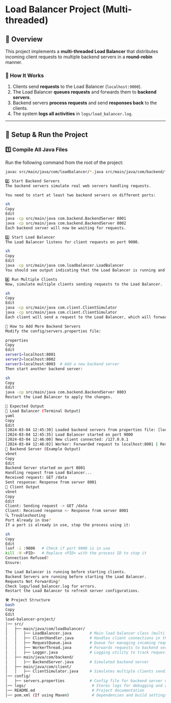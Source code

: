 # Load Balancer Project (Multi-threaded)

## 📌 Overview
This project implements a **multi-threaded Load Balancer** that distributes incoming client requests to multiple backend servers in a **round-robin** manner.

### **📌 How It Works**
1. Clients send **requests** to the Load Balancer (`localhost:9000`).
2. The Load Balancer **queues requests** and forwards them to **backend servers**.
3. Backend servers **process requests** and send **responses back** to the clients.
4. The system **logs all activities** in `logs/load_balancer.log`.

---

## 🚀 **Setup & Run the Project**
### **1️⃣ Compile All Java Files**
Run the following command from the root of the project:

```sh
javac src/main/java/com/loadbalancer/*.java src/main/java/com/backend/*.java src/main/java/com/client/*.java

2️⃣ Start Backend Servers
The backend servers simulate real web servers handling requests.

You need to start at least two backend servers on different ports:

sh
Copy
Edit
java -cp src/main/java com.backend.BackendServer 8001
java -cp src/main/java com.backend.BackendServer 8002
Each backend server will now be waiting for requests.

3️⃣ Start Load Balancer
The Load Balancer listens for client requests on port 9000.

sh
Copy
Edit
java -cp src/main/java com.loadbalancer.LoadBalancer
You should see output indicating that the Load Balancer is running and waiting for client connections.

4️⃣ Run Multiple Clients
Now, simulate multiple clients sending requests to the Load Balancer.

sh
Copy
Edit
java -cp src/main/java com.client.ClientSimulator
java -cp src/main/java com.client.ClientSimulator
Each client will send a request to the Load Balancer, which will forward it to a backend server and return a response.

🎯 How to Add More Backend Servers
Modify the config/servers.properties file:

properties
Copy
Edit
server1=localhost:8001
server2=localhost:8002
server3=localhost:8003  # Add a new backend server
Then start another backend server:

sh
Copy
Edit
java -cp src/main/java com.backend.BackendServer 8003
Restart the Load Balancer to apply the changes.

📜 Expected Output
🔹 Load Balancer (Terminal Output)
yaml
Copy
Edit
[2024-03-04 12:45:30] Loaded backend servers from properties file: [localhost:8001, localhost:8002]
[2024-03-04 12:45:35] Load Balancer started on port 9000
[2024-03-04 12:46:00] New client connected: /127.0.0.1
[2024-03-04 12:46:02] Worker: Forwarded request to localhost:8001 | Response: Response from server 8001
🔹 Backend Server (Example Output)
vbnet
Copy
Edit
Backend Server started on port 8001
Handling request from Load Balancer...
Received request: GET /data
Sent response: Response from server 8001
🔹 Client Output
vbnet
Copy
Edit
Client: Sending request -> GET /data
Client: Received response <- Response from server 8001
🔍 Troubleshooting
Port Already in Use?
If a port is already in use, stop the process using it:

sh
Copy
Edit
lsof -i :9000   # Check if port 9000 is in use
kill -9 <PID>   # Replace <PID> with the process ID to stop it
Connection Refused?
Ensure:

The Load Balancer is running before starting clients.
Backend Servers are running before starting the Load Balancer.
Requests Not Forwarding?
Check logs/load_balancer.log for errors.
Restart the Load Balancer to refresh server configurations.

🛠 Project Structure
bash
Copy
Edit
load-balancer-project/
│── src/
│   ├── main/java/com/loadbalancer/
│   │   ├── LoadBalancer.java        # Main load balancer class (multi-threaded)
│   │   ├── ClientHandler.java       # Handles client connections in threads
│   │   ├── RequestQueue.java        # Queue for managing incoming requests
│   │   ├── WorkerThread.java        # Forwards requests to backend servers
│   │   ├── Logger.java              # Logging utility to track request distribution
│   ├── main/java/com/backend/
│   │   ├── BackendServer.java       # Simulated backend server
│   ├── main/java/com/client/
│   │   ├── ClientSimulator.java     # Simulates multiple clients sending requests
│── config/
│   ├── servers.properties           # Config file for backend server details (IP, Ports)
│── logs/                             # Stores logs for debugging and analysis
│── README.md                         # Project documentation
│── pom.xml (If using Maven)          # Dependencies and build settings (optional)